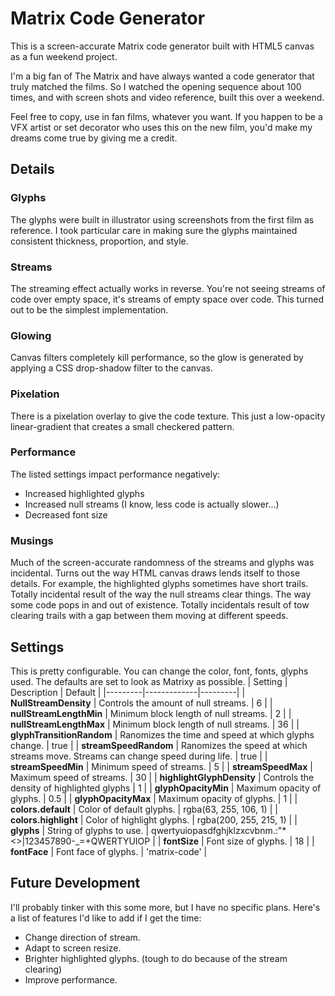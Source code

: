 # Matrix Code Generator
This is a screen-accurate Matrix code generator built with HTML5 canvas as a fun weekend project.

I'm a big fan of The Matrix and have always wanted a code generator that truly matched the films. So I watched the opening sequence about 100 times, and with screen shots and video reference, built this over a weekend.

Feel free to copy, use in fan films, whatever you want. If you happen to be a VFX artist or set decorator who uses this on the new film, you'd make my dreams come true by giving me a credit.

## Details
### Glyphs
The glyphs were built in illustrator using screenshots from the first film as reference. I took particular care in making sure the glyphs maintained consistent thickness, proportion, and style.

### Streams
The streaming effect actually works in reverse. You're not seeing streams of code over empty space, it's streams of empty space over code. This turned out to be the simplest implementation.

### Glowing
Canvas filters completely kill performance, so the glow is generated by applying a CSS drop-shadow filter to the canvas.

### Pixelation
There is a pixelation overlay to give the code texture. This just a low-opacity linear-gradient that creates a small checkered pattern.

### Performance
The listed settings impact performance negatively:
- Increased highlighted glyphs
- Increased null streams (I know, less code is actually slower...)
- Decreased font size

### Musings
Much of the screen-accurate randomness of the streams and glyphs was incidental. Turns out the way HTML canvas draws lends itself to those details. For example, the highlighted glyphs sometimes have short trails. Totally incidental result of the way the null streams clear things. The way some code pops in and out of existence. Totally incidentals result of tow clearing trails with a gap between them moving at different speeds.

## Settings
This is pretty configurable. You can change the color, font, fonts, glyphs used. The defaults are set to look as Matrixy as possible.
| Setting | Description | Default |
|---------|-------------|---------|
| **NullStreamDensity** | Controls the amount of null streams. | 6 |
| **nullStreamLengthMin** | Minimum block length of null streams. | 2 |
| **nullStreamLengthMax** | Minimum block length of null streams. | 36 |
| **glyphTransitionRandom** | Ranomizes the time and speed at which glyphs change. | true |
| **streamSpeedRandom** | Ranomizes the speed at which streams move. Streams can change speed during life. | true |
| **streamSpeedMin** | Minimum speed of streams. | 5 |
| **streamSpeedMax** | Maximum speed of streams. | 30 |
| **highlightGlyphDensity** | Controls the density of highlighted glyphs | 1 |
| **glyphOpacityMin** | Maximum opacity of glyphs. | 0.5 |
| **glyphOpacityMax** | Maximum opacity of glyphs. | 1 |
| **colors.default** | Color of default glyphs. | rgba(63, 255, 106, 1) |
| **colors.highlight** | Color of highlight glyphs. | rgba(200, 255, 215, 1) |
| **glyphs** | String of glyphs to use. | qwertyuiopasdfghjklzxcvbnm.:"*<>|123457890-_=+QWERTYUIOP  |
| **fontSize** | Font size of glyphs. | 18 |
| **fontFace** | Font face of glyphs. | 'matrix-code' |

## Future Development
I'll probably tinker with this some more, but I have no specific plans. Here's a list of features I'd like to add if I get the time:
- Change direction of stream.
- Adapt to screen resize.
- Brighter highlighted glyphs. (tough to do because of the stream clearing)
- Improve performance.
